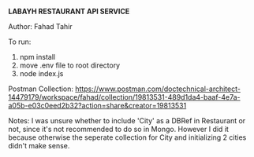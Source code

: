 **LABAYH RESTAURANT API SERVICE**

Author: Fahad Tahir


To run:

1. npm install
2. move .env file to root directory
3. node index.js

Postman Collection: 
https://www.postman.com/doctechnical-architect-14479179/workspace/fahad/collection/19813531-489d1da4-baaf-4e7a-a05b-e03c0eed2b32?action=share&creator=19813531


Notes:
I was unsure whether to include 'City' as a DBRef in Restaurant or not, since it's not recommended to do so in Mongo.
However I did it because otherwise the seperate collection for City and initializing 2 cities didn't make sense.